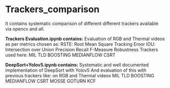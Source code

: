 # Trackers_comparison
It contains systematic comparison of different different trackers available via opencv and all.

**Trackers Evaluation.ipynb contains:** 
Evaluation of RGB and Thermal videos as per metrics chosen as: 
RSTE: Root Mean Square Tracking Eroor
IOU: Intersection over Union
Precision 
Recall
F-Measure
Robustness
Trackers used here:
MIL
TLD
BOOSTING
MEDIANFLOW
CSRT

**DeepSort+Yolov5.ipynb contains:**
Systematic and well documented implementation of DeepSort with Yolov5
And evaluation of this with previous trackers like:
on RGB and Thermal videos
MIL
TLD
BOOSTING
MEDIANFLOW
CSRT
MOSSE 
GOTURN
KCF
